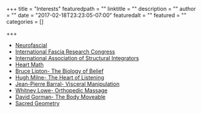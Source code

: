 +++
title = "Interests"
featuredpath = ""
linktitle = ""
description = ""
author = ""
date = "2017-02-18T23:23:05-07:00"
featuredalt = ""
featured = ""
categories = []

+++

- <a target="_blank" href="http://www.neurofascia.com">Neurofascial</a>
- <a target="_blank" href="http://www.fasciacongress.org/">International Fascia Research Congress</a>
- <a target="_blank" href="http://www.theiasi.net/">International Association of Structural Integrators</a>
- <a target="_blank" href="http://www.heartmath.org/about-us/hmi-mission/">Heart Math</a>
- <a target="_blank" href="http://www.brucelipton.com/">Bruce Lipton- The Biology of Belief</a>
- <a target="_blank" href="http://www.youtube.com/watch?v=PNQT1VL7I2s">Hugh Milne- The Heart of Listening</a>
- <a target="_blank" href="http://www.barralinstitute.com/therapies/index.php">Jean-Pierre Barral- Visceral Manipulation</a>
- <a target="_blank" href="http://www.omeri.com/massage/">Whitney Lowe- Orthopedic Massage</a>
- <a target="_blank" href="http://www.bodymoveable.com">David Gorman- The Body Moveable</a>
- <a target="_blank" href="https://www.geometrycode.com/sacred-geometry/">Sacred Geometry</a>
